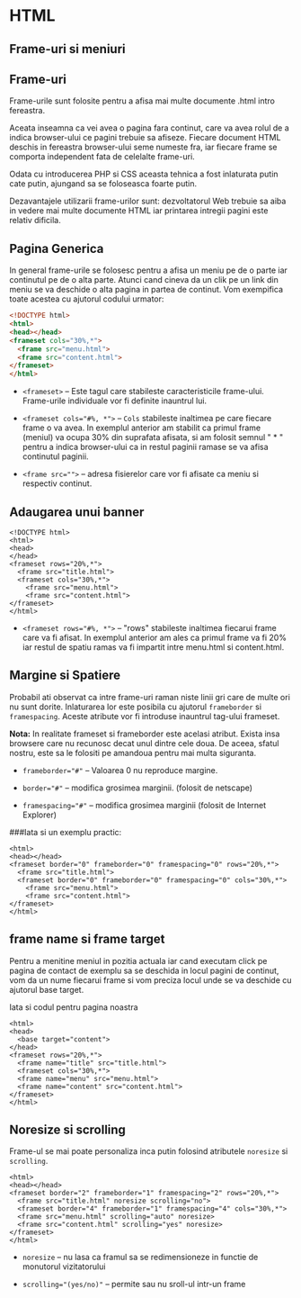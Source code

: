 # HTML

## Frame-uri si  meniuri



## Frame-uri

Frame-urile sunt folosite pentru a afisa mai multe documente .html intro fereastra.

Aceata inseamna ca vei avea o pagina fara continut, care va avea rolul de a indica browser-ului ce pagini trebuie sa afiseze. Fiecare document HTML deschis in fereastra browser-ului seme numeste fra, iar fiecare frame se comporta independent fata de celelalte frame-uri.

Odata cu introducerea PHP si CSS aceasta tehnica a fost inlaturata putin cate putin, ajungand sa se foloseasca foarte putin.

Dezavantajele utilizarii frame-urilor sunt: dezvoltatorul Web trebuie sa aiba in vedere mai multe documente HTML iar printarea intregii pagini este relativ dificila.



## Pagina Generica

In general frame-urile se folosesc pentru a afisa un meniu pe de o parte iar continutul pe de o alta parte. Atunci cand cineva da un clik pe un link din meniu se va deschide o alta pagina in partea de continut. Vom exempifica toate acestea cu ajutorul codului urmator:

```html
<!DOCTYPE html>
<html>
<head></head>
<frameset cols="30%,*">
  <frame src="menu.html">
  <frame src="content.html">
</frameset>
</html>
```

- `<frameset>` &ndash; Este tagul care stabileste caracteristicile frame-ului. Frame-urile individuale vor fi definite inauntrul lui.

- `<frameset cols="#%, *">` &ndash; `Cols` stabileste inaltimea pe care fiecare frame o va avea. In exemplul anterior am stabilit ca primul frame (meniul) va ocupa 30% din suprafata afisata, si am folosit semnul " * " pentru a indica browser-ului ca in restul paginii ramase se va afisa continutul paginii.

- `<frame src="">` &ndash; adresa fisierelor care vor fi afisate ca meniu si respectiv continut.



## Adaugarea unui banner

```
<!DOCTYPE html>
<html>
<head>
</head>
<frameset rows="20%,*">
  <frame src="title.html">
  <frameset cols="30%,*">
    <frame src="menu.html">
    <frame src="content.html">
</frameset>
</html>
```

- `<frameset rows="#%, *">` &ndash; "rows" stabileste inaltimea fiecarui frame care va fi afisat. In exemplul anterior am ales ca primul frame va fi 20% iar restul de spatiu ramas va fi impartit intre menu.html si content.html.



## Margine si Spatiere

Probabil ati observat ca intre frame-uri raman niste linii gri care de multe ori nu sunt dorite. Inlaturarea lor este posibila cu ajutorul `frameborder` si `framespacing`. Aceste atribute vor fi introduse inauntrul tag-ului frameset.

**Nota:** In realitate frameset si frameborder este acelasi atribut. Exista insa browsere care nu recunosc decat unul dintre cele doua. De aceea, sfatul nostru, este sa le folositi pe amandoua pentru mai multa siguranta.

- `frameborder="#"` &ndash; Valoarea 0 nu reproduce margine.

- `border="#"` &ndash; modifica grosimea marginii. (folosit de netscape)

- `framespacing="#"` &ndash; modifica grosimea marginii (folosit de Internet Explorer)

###Iata si un exemplu practic:

```
<html>
<head></head>
<frameset border="0" frameborder="0" framespacing="0" rows="20%,*">
  <frame src="title.html">
  <frameset border="0" frameborder="0" framespacing="0" cols="30%,*">
    <frame src="menu.html">
    <frame src="content.html">
</frameset>
</html>
```



## frame name si frame target

Pentru a menitine meniul in pozitia actuala iar cand executam click pe pagina de contact de exemplu sa se deschida in locul pagini de continut, vom da un nume fiecarui frame si vom preciza locul unde se va deschide cu ajutorul base target.

Iata si codul pentru pagina noastra

```
<html>
<head>
  <base target="content">
</head>
<frameset rows="20%,*">
  <frame name="title" src="title.html">
  <frameset cols="30%,*">
  <frame name="menu" src="menu.html">
  <frame name="content" src="content.html">
</frameset>
</html>
```



## Noresize si scrolling

Frame-ul se mai poate personaliza inca putin folosind atributele `noresize` si `scrolling`.

```
<html>
<head></head>
<frameset border="2" frameborder="1" framespacing="2" rows="20%,*">
  <frame src="title.html" noresize scrolling="no">
  <frameset border="4" frameborder="1" framespacing="4" cols="30%,*">
  <frame src="menu.html" scrolling="auto" noresize>
  <frame src="content.html" scrolling="yes" noresize>
</frameset>
</html>
```

- `noresize` &ndash; nu lasa ca framul sa se redimensioneze in functie de monutorul vizitatorului

- `scrolling="(yes/no)"` &ndash; permite sau nu sroll-ul intr-un frame


